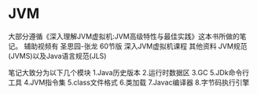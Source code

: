 # JVM

大部分遵循《深入理解JVM虚拟机:JVM高级特性与最佳实践》这本书所做的笔记。 
辅助视频有 圣思园-张龙 60节版 深入JVM虚拟机课程
其他资料 JVM规范(JVMS)以及Java语言规范(JLS)

笔记大致分为以下几个模块
1.Java历史版本
2.运行时数据区
3.GC 
5.JDk命令行工具
4.JVM指令集
5.class文件格式
6.类加载
7.Javac编译器
8.字节码执行引擎
